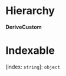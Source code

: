 

# Hierarchy

**DeriveCustom**

# Indexable

\[index: `string`\]:&nbsp;`object`

[index: `string`]: [DeriveCustomMethod](_index_.derivecustommethod.md)


